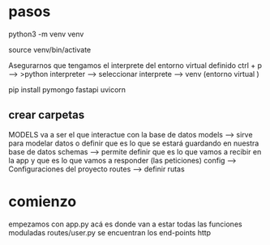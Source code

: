 # pasos

python3 -m venv venv

source venv/bin/activate

Asegurarnos que tengamos el interprete del entorno virtual definido 
ctrl + p --> >python interpreter --> seleccionar interprete --> venv (entorno virtual )

pip install pymongo fastapi uvicorn

## crear carpetas
MODELS va a ser el que interactue con la base de datos
models --> sirve para modelar datos o definir que es lo que se estará guardando en nuestra base de datos
schemas --> permite definir que es lo que vamos a recibir en la app y que es lo que vamos a responder (las peticiones)
config --> Configuraciones del proyecto
routes --> definir rutas 

# comienzo

empezamos con app.py acá es donde van a estar todas las funciones moduladas
routes/user.py se encuentran los end-points http